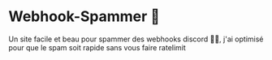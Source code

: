 # Webhook-Spammer 🔫
Un site facile et beau pour spammer des webhooks discord 👨‍✈️, j'ai optimisé pour que le spam soit rapide sans vous faire ratelimit
